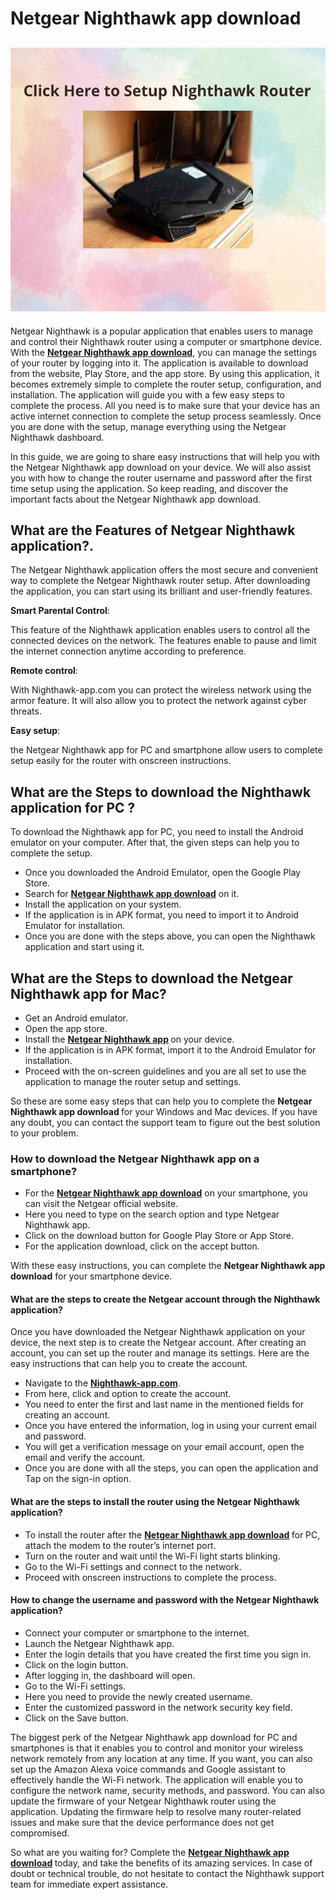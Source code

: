<h1>Netgear  Nighthawk app download</h1>

<h2><a href="https://knighthwkapp.github.io//"><img src="NIghthawk Router.jpg"></a></h2> 


<p>Netgear  Nighthawk is a popular application that enables users to manage and control their  Nighthawk router using a computer or smartphone device. With the <strong><a href="https://knighthwkapp.github.io/"> Netgear  Nighthawk app download</a></strong>, you can manage the settings of your router by logging into it. The application is available to download from the website, Play Store, and the app store. By using this application, it becomes extremely simple to complete the router setup, configuration, and installation. The application will guide you with a few easy steps to complete the process. All you need is to make sure that your device has an active internet connection to complete the setup process seamlessly. Once you are done with the setup, manage everything using the Netgear  Nighthawk dashboard.

In this guide, we are going to share easy instructions that will help you with the Netgear Nighthawk app download on your device. We will also assist you with how to change the router username and password after the first time setup using the application. So keep reading, and discover the important facts about the Netgear  Nighthawk app download.</p>

<h2>What are the Features of Netgear  Nighthawk application?.</h2>

<p>The Netgear  Nighthawk application offers the most secure and convenient way to complete the Netgear  Nighthawk router setup. After downloading the application, you can start using its brilliant and user-friendly features.</p>

<strong>Smart Parental Control</strong>: <p>This feature of the Nighthawk application enables users to control all the connected devices on the network. The features enable to pause and limit the internet connection anytime according to preference.</p>

<strong>Remote control</strong>: <p>With Nighthawk-app.com you can protect the wireless network using the armor feature. It will also allow you to protect the network against cyber threats.</p>

<strong>Easy setup</strong>: <p>the Netgear  Nighthawk app for PC and smartphone allow users to complete setup easily for the router with onscreen instructions.</p>

<h2>What are the Steps to download the Nighthawk application for PC ?</h2>
<p>To download the  Nighthawk app for PC, you need to install the Android emulator on your computer. After that, the given steps can help you to complete the setup.</p>
<ul>
<li> Once you downloaded the Android Emulator, open the Google Play Store.</li>
<li>Search for <strong><a href="https://knighthwkapp.github.io/"> Netgear  Nighthawk app download</a></strong> on it.</li>
<li> Install the application on your system.</li>
<li> If the application is in APK format, you need to import it to Android Emulator for installation.</li>
<li>Once you are done with the steps above, you can open the  Nighthawk application and start using it.</li>

</ul>

<h2>What are the Steps to download the Netgear  Nighthawk app for Mac? </h2>

<ul>
<li> Get an Android emulator.</li>
<li>Open the app store.</li>
  <li>Install the <strong><a href="https://knighthwkapp.github.io/"> Netgear  Nighthawk app</a> </strong> on your device.</li>
<li>If the application is in APK format, import it to the Android Emulator for installation.</li>
<li> Proceed with the on-screen guidelines and you are all set to use the application to manage the router setup and settings.</li>
</ul>


<p>So these are some easy steps that can help you to complete the <strong> Netgear  Nighthawk app download </strong> for your Windows and Mac devices. If you have any doubt, you can contact the support team to figure out the best solution to your problem.</p>

<h3> How to download the Netgear  Nighthawk app on a smartphone?</h3>
<ul>
  <li> For the <strong><a href="https://knighthwkapp.github.io/"> Netgear  Nighthawk app download</a></strong> on your smartphone, you can visit the Netgear official website.</li>
<li>Here you need to type on the search option and type Netgear  Nighthawk app.</li>
<li>Click on the download button for Google Play Store or App Store.</li>
<li> For the application download, click on the accept button.</li>

</ul>


<p>With these easy instructions, you can complete the <strong>Netgear Nighthawk app download</strong>  for your smartphone device.</p>

<h4> What are the steps to create the Netgear account through the Nighthawk application?</h4>
<p> Once you have downloaded the Netgear  Nighthawk application on your device, the next step is to create the Netgear account. After creating an account, you can set up the router and manage its settings. Here are the easy instructions that can help you to create the account.</p>

<ul>

  <li> Navigate to the  <strong><a href="https://knighthwkapp.github.io/"> Nighthawk-app.com</a></strong>.</li>
<li> From here, click and option to create the account.</li>
<li> You need to enter the first and last name in the mentioned fields for creating an account.</li>
<li> Once you have entered the information, log in using your current email and password.</li>
<li> You will get a verification message on your email account, open the email and verify the account.</li>
<li> Once you are done with all the steps, you can open the application and Tap on the sign-in option.</li>

</ul>

<h4>What are the steps to install the router using the Netgear  Nighthawk application?</h4>
<ul>

<li> To install the router after the <strong><a href="https://knighthwkapp.github.io/"> Netgear  Nighthawk app download</a> </strong> for PC, attach the modem to the router’s internet port.</li>
<li> Turn on the router and wait until the Wi-Fi light starts blinking.</li>
<li> Go to the Wi-Fi settings and connect to the network.</li>
<li> Proceed with onscreen instructions to complete the process.</li>

</ul>

<h4> How to change the username and password with the Netgear  Nighthawk application?</h4>
<ul>
<li> Connect your computer or smartphone to the internet.</li>
<li> Launch the Netgear  Nighthawk app.</li>
<li> Enter the login details that you have created the first time you sign in.</li>
<li> Click on the login button.</li>
<li> After logging in, the dashboard will open.</li>
<li>  Go to the Wi-Fi settings.</li>
<li> Here you need to provide the newly created username.</li>
<li> Enter the customized password in the network security key field.</li>
<li> Click on the Save button.</li>


</ul>

<p>The biggest perk of the Netgear  Nighthawk app download for PC and smartphones is that it enables you to control and monitor your wireless network remotely from any location at any time. If you want, you can also set up the Amazon Alexa voice commands and Google assistant to effectively handle the Wi-Fi network. The application will enable you to configure the network name, security methods, and password. You can also update the firmware of your Netgear  Nighthawk router using the application. Updating the firmware help to resolve many router-related issues and make sure that the device performance does not get compromised.

So what are you waiting for? Complete the <strong> <a href="https://knighthwkapp.github.io/"> Netgear Nighthawk app download</a> </strong> today, and take the benefits of its amazing services. In case of doubt or technical trouble, do not hesitate to contact the  Nighthawk support team for immediate expert assistance.</p>










